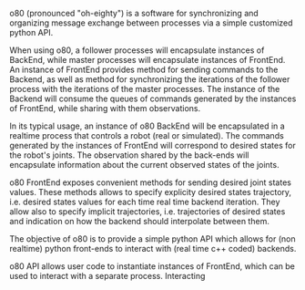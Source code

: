 

o80 (pronounced "oh-eighty") is a software for synchronizing and organizing message exchange between processes via a simple customized python API.

When using o80, a follower processes will encapsulate instances of BackEnd, while master processes will encapsulate instances of FrontEnd. An instance of FrontEnd provides method for sending commands to the Backend, as well as method for synchronizing the iterations of the follower process with the iterations of the master processes. The instance of the Backend will consume the queues of commands generated by the instances of FrontEnd, while sharing with them observations.

In its typical usage, an instance of o80 BackEnd will be encapsulated in a realtime process that controls a robot (real or simulated). The commands generated by the instances of FrontEnd will correspond to desired states for the robot's joints. The observation shared by the back-ends will encapsulate information about the current observed states of the joints.

o80 FrontEnd exposes convenient methods for sending desired joint states values. These methods allows to specify explicity desired states trajectory, i.e. desired states values for each time real time backend iteration. They allow also to specify implicit trajectories, i.e. trajectories of desired states and indication on how the backend should interpolate between them.

The objective of o80 is to provide a simple python API which allows for (non realtime) python front-ends to interact with (real time c++ coded) backends.



o80 API allows user code to instantiate instances of FrontEnd, which can be used to interact with a separate process. Interacting  